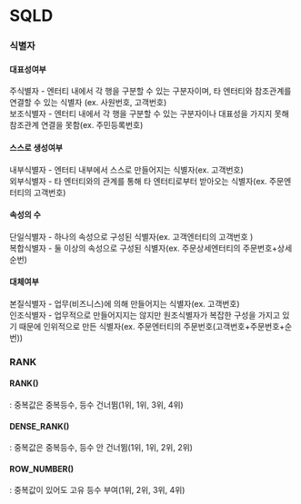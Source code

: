 # SQLD


<h3>식별자</h3>

<h4>대표성여부</h4>
주식별자	- 엔터티 내에서 각 행을 구분할 수 있는 구분자이며, 타 엔터티와 참조관계를 연결할 수 있는 식별자 (ex. 사원번호, 고객번호)<br>
보조식별자	- 엔터티 내에서 각 행을 구분할 수 있는 구분자이나 대표성을 가지지 못해 참조관계 연결을 못함(ex. 주민등록번호)<br>

<h4>스스로 생성여부</h4>
내부식별자	- 엔터티 내부에서 스스로 만들어지는 식별자(ex. 고객번호)<br>
외부식별자	- 타 엔터티와의 관계를 통해 타 엔터티로부터 받아오는 식별자(ex. 주문엔터티의 고객번호)<br>

<h4>속성의 수</h4>
단일식별자	- 하나의 속성으로 구성된 식별자(ex. 고객엔터티의 고객번호 )<br>
복합식별자	- 둘 이상의 속성으로 구성된 식별자(ex. 주문상세엔터티의 주문번호+상세순번)<br>

<h4>대체여부</h4>
본질식별자	- 업무(비즈니스)에 의해 만들어지는 식별자(ex. 고객번호)<br>
인조식별자	- 업무적으로 만들어지지는 않지만 원조식별자가 복잡한 구성을 가지고 있기 때문에 인위적으로 만든 식별자(ex. 주문엔터티의 주문번호(고객번호+주문번호+순번))<br>

<h3>RANK</h3>
<h4>RANK()</h4> : 중복값은 중복등수, 등수 건너뜀(1위, 1위, 3위, 4위)<br>
<h4>DENSE_RANK()</h4> : 중복값은 중복등수, 등수 안 건너뜀(1위, 1위, 2위, 2위)<br>
<h4>ROW_NUMBER()</h4> : 중복값이 있어도 고유 등수 부여(1위, 2위, 3위, 4위)<br>
